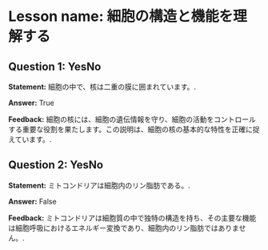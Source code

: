 # Lesson name: 細胞の構造と機能を理解する

## Question 1: YesNo

**Statement:** 細胞の中で、核は二重の膜に囲まれています。.

**Answer:** True

**Feedback:**
細胞の核には、細胞の遺伝情報を守り、細胞の活動をコントロールする重要な役割を果たします。この説明は、細胞の核の基本的な特性を正確に捉えています。.


## Question 2: YesNo

**Statement:** ミトコンドリアは細胞内のリン脂肪である。.

**Answer:** False

**Feedback:**
ミトコンドリアは細胞質の中で独特の構造を持ち、その主要な機能は細胞呼吸におけるエネルギー変換であり、細胞内のリン脂肪ではありません。.


